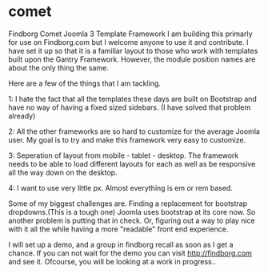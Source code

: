 comet
=====

Findborg Comet Joomla 3 Template Framework
I am building this primarly for use on Findborg.com but I welcome anyone to use it and contribute.
I have set it up so that it is a familiar layout to those who work with templates built upon the Gantry Framework.
However,  the module position names are about the only thing the same.

Here are a few of the things that I am tackling.

1:  I hate the fact that all the templates these days are built on Bootstrap and have no way of having a fixed sized sidebars.
    (I have solved that problem already)
    
2:  All the other frameworks are so hard to customize for the average Joomla user.  My goal is to try and make this framework
very easy to customize.

3:  Seperation of layout from mobile - tablet - desktop.  The framework needs to be able to load different layouts for each as well
as be responsive all the way down on the desktop.

4:  I want to use very little px.  Almost everything is em or rem based.  

Some of my biggest challenges are.  Finding a replacement for bootstrap dropdowns.(This is a tough one)
Joomla uses bootstrap at its core now.  So another problem is putting that in check.  Or,  figuring out a way to play nice with
it all the while having a more "readable" front end experience.

I will set up a demo,  and a group in findborg recall as soon as I get a chance.  If you can not wait for the demo you can visit
http://findborg.com and see it.  Ofcourse,  you will be looking at a work in progress..
